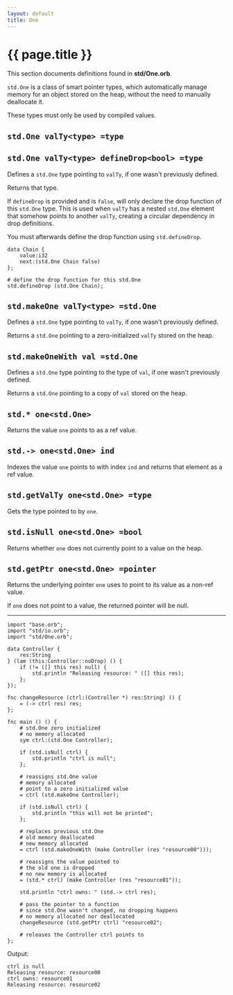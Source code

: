 ```yaml
---
layout: default
title: One
---
```

# {{ page.title }}

This section documents definitions found in **std/One.orb**.

`std.One` is a class of smart pointer types, which automatically manage memory for an object stored on the heap, without the need to manually deallocate it.

These types must only be used by compiled values.

## `std.One valTy<type> =type`

## `std.One valTy<type> defineDrop<bool> =type`

Defines a `std.One` type pointing to `valTy`, if one wasn't previously defined.

Returns that type.

If `defineDrop` is provided and is `false`, will only declare the drop function of this `std.One` type. This is used when `valTy` has a nested `std.One` element that somehow points to another `valTy`, creating a circular dependency in drop definitions.

You must afterwards define the drop function using `std.defineDrop`.

```
data Chain {
    value:i32
    next:(std.One Chain false)
};

# define the drop function for this std.One
std.defineDrop (std.One Chain);
```

## `std.makeOne valTy<type> =std.One`

Defines a `std.One` type pointing to `valTy`, if one wasn't previously defined.

Returns a `std.One` pointing to a zero-initialized `valTy` stored on the heap.

## `std.makeOneWith val =std.One`

Defines a `std.One` type pointing to the type of `val`, if one wasn't previously defined.

Returns a `std.One` pointing to a copy of `val` stored on the heap.

## `std.* one<std.One>`

Returns the value `one` points to as a ref value.

## `std.-> one<std.One> ind`

Indexes the value `one` points to with index `ind` and returns that element as a ref value.

## `std.getValTy one<std.One> =type`

Gets the type pointed to by `one`.

## `std.isNull one<std.One> =bool`

Returns whether `one` does not currently point to a value on the heap.

## `std.getPtr one<std.One> =pointer`

Returns the underlying pointer `one` uses to point to its value as a non-ref value.

If `one` does not point to a value, the returned pointer will be null.

---

```
import "base.orb";
import "std/io.orb";
import "std/One.orb";

data Controller {
    res:String
} (lam (this:Controller::noDrop) () {
    if (!= ([] this res) null) {
        std.println "Releasing resource: " ([] this res);
    };
});

fnc changeResource (ctrl:(Controller *) res:String) () {
    = (-> ctrl res) res;
};

fnc main () () {
    # std.One zero initialized
    # no memory allocated
    sym ctrl:(std.One Controller);

    if (std.isNull ctrl) {
        std.println "ctrl is null";
    };

    # reassigns std.One value
    # memory allocated
    # point to a zero initialized value
    = ctrl (std.makeOne Controller);

    if (std.isNull ctrl) {
        std.println "this will not be printed";
    };

    # replaces previous std.One
    # old memory deallocated
    # new memory allocated
    = ctrl (std.makeOneWith (make Controller (res "resource00")));

    # reassigns the value pointed to
    # the old one is dropped
    # no new memory is allocated
    = (std.* ctrl) (make Controller (res "resource01"));

    std.println "ctrl owns: " (std.-> ctrl res);

    # pass the pointer to a function
    # since std.One wasn't changed, no dropping happens
    # no memory allocated nor deallocated
    changeResource (std.getPtr ctrl) "resource02";

    # releases the Controller ctrl points to
};
```

Output:

```
ctrl is null
Releasing resource: resource00
ctrl owns: resource01
Releasing resource: resource02
```